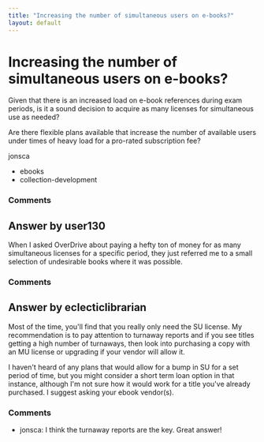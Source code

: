```yaml
---
title: "Increasing the number of simultaneous users on e-books?"
layout: default
---
```

Increasing the number of simultaneous users on e-books?
=====================
Given that there is an increased load on e-book references during exam
periods, is it a sound decision to acquire as many licenses for
simultaneous use as needed?

Are there flexible plans available that increase the number of available
users under times of heavy load for a pro-rated subscription fee?

jonsca

<ul class="tags"><li class="tag">ebooks</li><li class="tag">collection-development</li></ul>

### Comments ###


Answer by user130
----------------
When I asked OverDrive about paying a hefty ton of money for as many
simultaneous licenses for a specific period, they just referred me to a
small selection of undesirable books where it was possible.

### Comments ###

Answer by eclecticlibrarian
----------------
Most of the time, you'll find that you really only need the SU license.
My recommendation is to pay attention to turnaway reports and if you see
titles getting a high number of turnaways, then look into purchasing a
copy with an MU license or upgrading if your vendor will allow it.

I haven't heard of any plans that would allow for a bump in SU for a set
period of time, but you might consider a short term loan option in that
instance, although I'm not sure how it would work for a title you've
already purchased. I suggest asking your ebook vendor(s).

### Comments ###
* jonsca: I think the turnaway reports are the key. Great answer!

